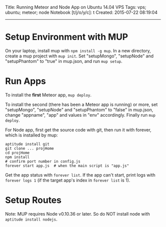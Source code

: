 Title: Running Meteor and Node App on Ubuntu 14.04 VPS
Tags: vps; ubuntu; meteor; node
Notebook [t/j/o/y/c]: t
Created: 2015-07-22 08:19:04

------

# Setup Environment with MUP

On your laptop, install mup with `npm install -g mup`.
In a new directory, create a mup project with `mup init`.
Set "setupMongo", "setupNode" and "setupPhantom" to "true" in mup.json,
and run `mup setup`.

# Run Apps

To install the **first** Meteor app, `mup deploy`.

To install the second (there has been a Meteor app is running) or more,
set "setupMongo", "setupNode" and "setupPhantom" to "false" in mup.json,
change "appname", "app" and values in "env" accordingly.
Finally run `mup deploy`.

For Node app, first get the source code with git,
then run it with forever, which is installed by mup:

    aptitude install git
    git clone ... projHome
    cd projHome
    npm install
    # confirm port number in config.js
    forever start app.js  # when the main script is "app.js"

Get the app status with `forever list`.
If the app can't start, print logs with `forever logs 1`
(if the target app's index in `forever list` is 1).

# Setup Routes

Note: MUP requires Node v0.10.36 or later.
So do NOT install node with `aptitude install nodejs`.
